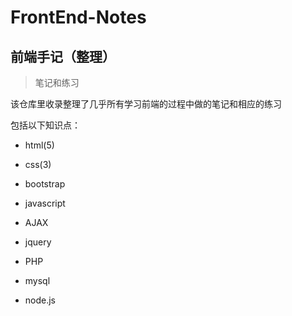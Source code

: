 # FrontEnd-Notes
## 前端手记（整理）

> 笔记和练习

该仓库里收录整理了几乎所有学习前端的过程中做的笔记和相应的练习

包括以下知识点：

- html(5)

- css(3)

- bootstrap

- javascript

- AJAX

- jquery

- PHP

- mysql

- node.js
